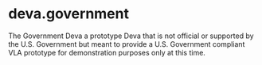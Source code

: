 # deva.government
The Government Deva a prototype Deva that is not official or supported by the U.S. Government but meant to provide a U.S. Government compliant VLA prototype for demonstration purposes only at this time.

